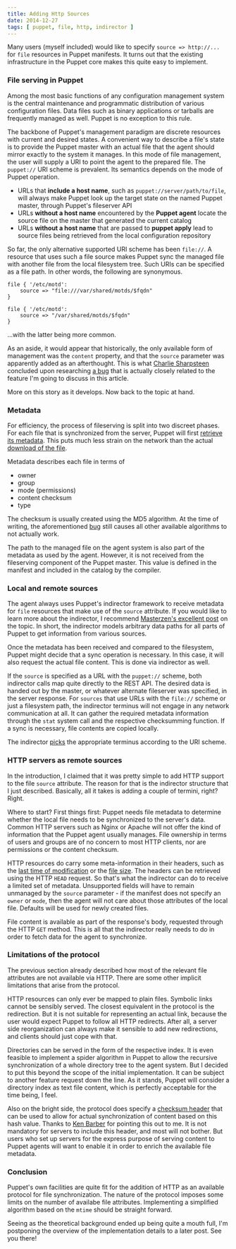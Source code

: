 ```yaml
---
title: Adding Http Sources
date: 2014-12-27
tags: [ puppet, file, http, indirector ]
---
```


Many users (myself included) would like to specify `source => http://...`
for `file` resources in Puppet manifests. It turns out that the existing
infrastructure in the Puppet core makes this quite easy to implement.

### File serving in Puppet

Among the most basic functions of any configuration management system is the
central maintenance and programmatic distribution of various configuration files.
Data files such as binary applications or tarballs are frequently managed as well.
Puppet is no exception to this rule.

The backbone of Puppet's management paradigm are discrete resources with
current and desired states. A convenient way to describe a file's state
is to provide the Puppet master with an actual file that the agent should mirror exactly
to the system it manages.  In this mode of file management, the user will supply a URI to point the agent
to the prepared file. The `puppet://` URI scheme is prevalent. Its semantics
depends on the mode of Puppet operation.

 * URLs that **include a host name**, such as `puppet://server/path/to/file`,
   will always make Puppet look up the target state on the named Puppet master,
   through Puppet's fileserver API
 * URLs **without a host name** encountered by the **Puppet agent** locate
   the source file on the master that generated the current catalog
 * URLs **without a host name** that are passed to **puppet apply** lead to
   source files being retrieved from the local configuration repository

So far, the only alternative supported URI scheme has been `file://`.
A resource that uses such a file source makes Puppet sync the managed
file with another file from the local filesystem tree. Such URIs can
be specified as a file path.  In other words, the following are
synonymous.

    file { '/etc/motd':
        source => "file:///var/shared/motds/$fqdn"
    }

    file { '/etc/motd':
        source => "/var/shared/motds/$fqdn"
    }

...with the latter being more common.

As an aside, it would appear that historically, the only available form of
management was the `content`
property, and that the `source` parameter was apparently added as an afterthought.
This is what [Charlie Sharpsteen](http://www.sharpsteen.net) concluded upon
researching [a bug](https://tickets.puppetlabs.com/browse/PUP-1208) that is
actually closely related to the feature I'm going to discuss in this article.

More on this story as it develops. Now back to the topic at hand.

### Metadata

For efficiency, the process of fileserving is split into two discreet phases.
For each file that is synchronized from the server, Puppet will first
[retrieve its metadata](https://github.com/ffrank/puppet/blob/6b96e48ea3fb060ee3d6ac6fcc75f9b2b34bcb76/lib/puppet/type/file/source.rb#L178). This puts much less strain on the network than the actual
[download of the file](https://github.com/ffrank/puppet/blob/6b96e48ea3fb060ee3d6ac6fcc75f9b2b34bcb76/lib/puppet/type/file/source.rb#L103).

Metadata describes each file in terms of

* owner
* group
* mode (permissions)
* content checksum
* type

The checksum is usually created using the MD5 algorithm. At the time of
writing, the aforementioned [bug](https://tickets.puppetlabs.com/browse/PUP-1208)
still causes all other available algorithms to not actually work.

The path to the managed file on the agent system is also part of the metadata as
used by the agent.
However, it is not received from the fileserving component of the Puppet master.
This value is defined in the manifest and included in the catalog by the compiler.

### Local and remote sources

The agent always uses Puppet's indirector framework to receive metadata
for `file` resources that make use of the `source` attribute. If you would like
to learn more about the indirector, I recommend [Masterzen's
excellent post](http://www.masterzen.fr/2011/12/11/the-indirector-puppet-extensions-points-3/)
on the topic.  In short, the
indirector models arbitrary data paths for all parts of Puppet to get information
from various sources.

Once the metadata has been received and compared to the filesystem, Puppet might
decide that a sync operation is necessary. In this case, it will also request
the actual file content. This is done via indirector as well.

If the `source` is specified as a URL with the `puppet://` scheme, both indirector calls
map quite directly to the REST API. The desired data is handed out by the master,
or whatever alternate fileserver was specified, in the server response.
For `sources` that use URLs with the `file://` scheme or just a filesystem path,
the indirector terminus will not engage in any network communication at all.
It can gather the required metadata information through the `stat` system call and the
respective checksumming function.
If a sync is necessary, file contents are copied locally.

The indirector [picks](https://github.com/ffrank/puppet/blob/6b96e48ea3fb060ee3d6ac6fcc75f9b2b34bcb76/lib/puppet/file_serving/terminus_selector.rb#L15-26)
the appropriate terminus according to the URI scheme.

### HTTP servers as remote sources

In the introduction, I claimed that it was pretty simple to add HTTP support
to the file `source` attribute. The reason for that is the indirector structure
that I just described. Basically, all it takes is adding a couple of termini, right? Right.

Where to start? First things first: Puppet needs file metadata to determine
whether the local file needs to be synchronized to the server's data. Common
HTTP servers such as Nginx or Apache will not offer the kind of information
that the Puppet agent usually manages. File ownership in terms of users and groups
are of no concern to most HTTP clients, nor are permissions or the
content checksum.

HTTP resources do carry some meta-information in their headers, such as the
[last time of modification](http://www.w3.org/Protocols/rfc2616/rfc2616-sec14.html#sec14.29)
or the [file size](http://www.w3.org/Protocols/rfc2616/rfc2616-sec14.html#sec14.13).
The headers can be retrieved using the HTTP `HEAD` request. So that's what
the indirector can do to receive a limited set of metadata. Unsupported fields
will have to remain unmanaged by the `source` parameter - if the manifest
does not specify an `owner` or `mode`, then the agent will not care about those
attributes of the local file. Defaults will be used for newly created files.

File content is available as part of the response's body, requested through
the HTTP `GET` method. This is all that the indirector really needs to do
in order to fetch data for the agent to synchronize.

### Limitations of the protocol

The previous section already described how most of the relevant file attributes
are not available via HTTP. There are some other implicit limitations that arise
from the protocol.

HTTP resources can only ever be mapped to plain files. Symbolic links cannot
be sensibly served. The closest equivalent in the protocol is the redirection.
But it is not suitable for representing an actual link, because the user would
expect Puppet to follow all HTTP redirects. After all, a server side reorganization
can always make it sensible to add new redirections, and clients should just cope
with that.

Directories can be served in the form of the respective index. It is even feasible
to implement a spider algorithm in Puppet to allow the recursive synchronization
of a whole directory tree to the agent system. But I decided to put this beyond
the scope of the initial implementation. It can be subject to another feature
request down the line. As it stands, Puppet will consider a directory index as
text file content, which is perfectly acceptable for the time being, I feel.

Also on the bright side, the protocol does specify a
[checksum header](http://www.w3.org/Protocols/rfc2616/rfc2616-sec14.html#sec14.15)
that can be used to allow for actual synchronization of content based on
this hash value. Thanks to [Ken Barber](https://uk.linkedin.com/in/kennethbarber)
for pointing this out to me. It is not mandatory for servers to include this header,
and most will not bother. But users who set up servers for the express purpose of
serving content to Puppet agents will want to enable it in order to enrich
the available file metadata.

### Conclusion

Puppet's own facilities are quite fit for the addition of HTTP as an available protocol
for file synchronization. The nature of the protocol imposes some limits on the
number of availabe file attributes. Implementing a simplified
algorithm based on the `mtime` should be straight forward.

Seeing as the theoretical background ended up being quite a mouth full,
I'm postponing the overview of the implementation details to a later post. See you there!
